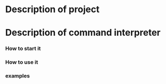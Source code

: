 # Description of project
# Description of command interpreter
### How to start it
### How to use it
### examples
